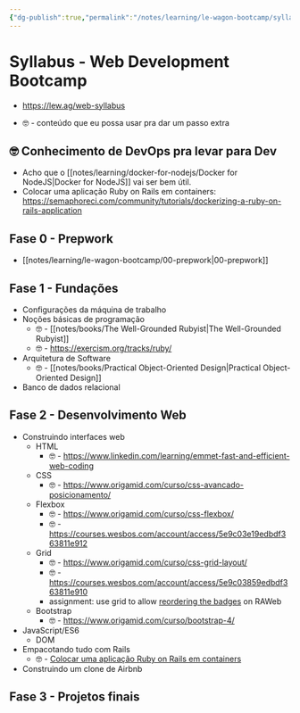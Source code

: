 ```yaml
---
{"dg-publish":true,"permalink":"/notes/learning/le-wagon-bootcamp/syllabus-web-development-bootcamp/","dgHomeLink":true,"dgPassFrontmatter":false}
---
```


# Syllabus - Web Development Bootcamp

- <https://lew.ag/web-syllabus>

- 🤓 - conteúdo que eu possa usar pra dar um passo extra


## 🤓 Conhecimento de DevOps pra levar para Dev

- Acho que o [[notes/learning/docker-for-nodejs/Docker for NodeJS|Docker for NodeJS]] vai ser bem útil.
- Colocar uma aplicação Ruby on Rails em containers: <https://semaphoreci.com/community/tutorials/dockerizing-a-ruby-on-rails-application>

## Fase 0 - Prepwork

- [[notes/learning/le-wagon-bootcamp/00-prepwork|00-prepwork]]


## Fase 1 - Fundações

- Configurações da máquina de trabalho
- Noções básicas de programação
    - 🤓 - [[notes/books/The Well-Grounded Rubyist|The Well-Grounded Rubyist]]
    - 🤓 - <https://exercism.org/tracks/ruby/>
- Arquitetura de Software
    - 🤓 - [[notes/books/Practical Object-Oriented Design|Practical Object-Oriented Design]]
- Banco de dados relacional


## Fase 2 - Desenvolvimento Web

- Construindo interfaces web
    - HTML
        - 🤓 - <https://www.linkedin.com/learning/emmet-fast-and-efficient-web-coding>
    - CSS
        - 🤓 - <https://www.origamid.com/curso/css-avancado-posicionamento/>
    - Flexbox
        - 🤓 - <https://www.origamid.com/curso/css-flexbox/>
        - 🤓 - <https://courses.wesbos.com/account/access/5e9c03e19edbdf363811e912>
    - Grid
        - 🤓 - <https://www.origamid.com/curso/css-grid-layout/>
        - 🤓 - <https://courses.wesbos.com/account/access/5e9c03859edbdf363811e910>
        - assignment: use grid to allow [reordering the badges](https://github.com/RetroAchievements/RAWeb/discussions/1068) on RAWeb
    - Bootstrap
        - 🤓 - <https://www.origamid.com/curso/bootstrap-4/>
- JavaScript/ES6
    - DOM
- Empacotando tudo com Rails
    - 🤓 - [Colocar uma aplicação Ruby on Rails em containers](https://semaphoreci.com/community/tutorials/dockerizing-a-ruby-on-rails-application)
- Construindo um clone de Airbnb


## Fase 3 - Projetos finais

